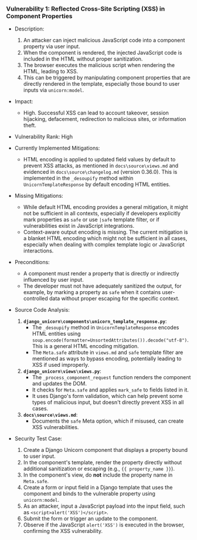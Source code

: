 ### Vulnerability 1: Reflected Cross-Site Scripting (XSS) in Component Properties

- Description:
    1. An attacker can inject malicious JavaScript code into a component property via user input.
    2. When the component is rendered, the injected JavaScript code is included in the HTML without proper sanitization.
    3. The browser executes the malicious script when rendering the HTML, leading to XSS.
    4. This can be triggered by manipulating component properties that are directly rendered in the template, especially those bound to user inputs via `unicorn:model`.

- Impact:
    - High. Successful XSS can lead to account takeover, session hijacking, defacement, redirection to malicious sites, or information theft.

- Vulnerability Rank: High

- Currently Implemented Mitigations:
    - HTML encoding is applied to updated field values by default to prevent XSS attacks, as mentioned in `docs\source\views.md` and evidenced in `docs\source\changelog.md` (version 0.36.0). This is implemented in the `_desoupify` method within `UnicornTemplateResponse` by default encoding HTML entities.

- Missing Mitigations:
    - While default HTML encoding provides a general mitigation, it might not be sufficient in all contexts, especially if developers explicitly mark properties as `safe` or use `|safe` template filter, or if vulnerabilities exist in JavaScript integrations.
    - Context-aware output encoding is missing. The current mitigation is a blanket HTML encoding which might not be sufficient in all cases, especially when dealing with complex template logic or JavaScript interactions.

- Preconditions:
    - A component must render a property that is directly or indirectly influenced by user input.
    - The developer must not have adequately sanitized the output, for example, by marking a property as `safe` when it contains user-controlled data without proper escaping for the specific context.

- Source Code Analysis:
    1. **`django_unicorn\components\unicorn_template_response.py`**:
        - The `_desoupify` method in `UnicornTemplateResponse` encodes HTML entities using `soup.encode(formatter=UnsortedAttributes()).decode("utf-8")`. This is a general HTML encoding mitigation.
        - The `Meta.safe` attribute in `views.md` and `safe` template filter are mentioned as ways to bypass encoding, potentially leading to XSS if used improperly.
    2. **`django_unicorn\views\views.py`**:
        - The `_process_component_request` function renders the component and updates the DOM.
        - It checks for `Meta.safe` and applies `mark_safe` to fields listed in it.
        - It uses Django's form validation, which can help prevent some types of malicious input, but doesn't directly prevent XSS in all cases.
    3. **`docs\source\views.md`**:
        - Documents the `safe` Meta option, which if misused, can create XSS vulnerabilities.

- Security Test Case:
    1. Create a Django Unicorn component that displays a property bound to user input.
    2. In the component's template, render the property directly without additional sanitization or escaping (e.g., `{{ property_name }}`).
    3. In the component's view, do **not** include the property name in `Meta.safe`.
    4. Create a form or input field in a Django template that uses the component and binds to the vulnerable property using `unicorn:model`.
    5. As an attacker, input a JavaScript payload into the input field, such as `<script>alert('XSS')</script>`.
    6. Submit the form or trigger an update to the component.
    7. Observe if the JavaScript `alert('XSS')` is executed in the browser, confirming the XSS vulnerability.
